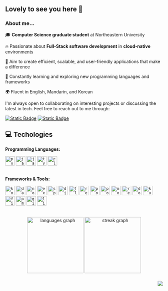 

## Lovely to see you here 👋

### About me...
🎓 **Computer Science graduate student** at Northeastern University

🔥 Passionate about **Full-Stack software development** in **cloud-native** environments  

🎯 Aim to create efficient, scalable, and user-friendly applications that make a difference

🌱 Constantly learning and exploring new programming languages and frameworks

🌍 Fluent in English, Mandarin, and Korean

I'm always open to collaborating on interesting projects or discussing the latest in tech. Feel free to reach out to me through:

[![Static Badge](https://img.shields.io/badge/hsinyaohuang-0077B5?style=flat-square&logo=linkedin&logoColor=f5f3f2&logoSize=14&labelColor=0077B5)](https://www.linkedin.com/in/hsinyaohuang/) [![Static Badge](https://img.shields.io/badge/amyhshuang%40gmail.com-D14836?style=flat-square&logo=gmail&logoColor=f5f3f2&logoSize=14&labelColor=D14836)](mailto:amyhshuang@gmail.com)

## 💻 Techologies

**Programming Languages:**<br>
<div>
  <code><a target="_blank" rel="noopener noreferrer nofollow" href="https://cdn.jsdelivr.net/gh/devicons/devicon/icons/python/python-original.svg"><img height="30" alt="python logo" src="https://cdn.jsdelivr.net/gh/devicons/devicon/icons/python/python-original.svg" style="max-width: 100%;"></a></code>
      <code><a target="_blank" rel="noopener noreferrer nofollow" href="https://cdn.jsdelivr.net/gh/devicons/devicon/icons/java/java-original.svg"><img height="30" alt="java logo" src="https://cdn.jsdelivr.net/gh/devicons/devicon/icons/java/java-original.svg" style="max-width: 100%;"></a></code>
      <code><a target="_blank" rel="noopener noreferrer nofollow" href="https://skillicons.dev/icons?i=js"><img height="30" alt="javascript logo" src="https://skillicons.dev/icons?i=js" style="max-width: 100%;"></a></code>
      <code><a target="_blank" rel="noopener noreferrer nofollow" href="https://skillicons.dev/icons?i=ts"><img height="30" alt="typescript logo" src="https://skillicons.dev/icons?i=ts" style="max-width: 100%;"></a></code>
      <code><a target="_blank" rel="noopener noreferrer nofollow" href="https://cdn.jsdelivr.net/gh/devicons/devicon/icons/c/c-original.svg"><img height="30" alt="c logo" src="https://cdn.jsdelivr.net/gh/devicons/devicon/icons/c/c-original.svg" style="max-width: 100%;"></a></code>
</div>

<br>

**Frameworks & Tools:**<br>
<div>
  <code><a target="_blank" rel="noopener noreferrer nofollow" href="https://cdn.jsdelivr.net/gh/devicons/devicon/icons/kotlin/kotlin-original.svg"><img height="30" alt="kotlin logo" src="https://cdn.jsdelivr.net/gh/devicons/devicon/icons/kotlin/kotlin-original.svg" style="max-width: 100%;"></a></code>
      <code><a target="_blank" rel="noopener noreferrer nofollow" href="https://cdn.jsdelivr.net/gh/devicons/devicon/icons/dart/dart-original.svg"><img height="30" alt="dart logo" src="https://cdn.jsdelivr.net/gh/devicons/devicon/icons/dart/dart-original.svg" style="max-width: 100%;"></a></code>
      <code><a target="_blank" rel="noopener noreferrer nofollow" href="https://skillicons.dev/icons?i=nodejs"><img height="30" alt="nodejs logo" src="https://skillicons.dev/icons?i=nodejs" style="max-width: 100%;"></a></code>
      <code><a target="_blank" rel="noopener noreferrer nofollow" href="https://skillicons.dev/icons?i=express"><img height="30" alt="express logo" src="https://skillicons.dev/icons?i=express" style="max-width: 100%;"></a></code>
      <code><a target="_blank" rel="noopener noreferrer nofollow" href="https://cdn.jsdelivr.net/gh/devicons/devicon/icons/spring/spring-original.svg"><img height="30" alt="spring logo" src="https://cdn.jsdelivr.net/gh/devicons/devicon/icons/spring/spring-original.svg" style="max-width: 100%;"></a></code>
      <code><a target="_blank" rel="noopener noreferrer nofollow" href="https://cdn.jsdelivr.net/gh/devicons/devicon/icons/django/django-plain.svg"><img height="30" alt="django logo" src="https://cdn.jsdelivr.net/gh/devicons/devicon/icons/django/django-plain.svg" style="max-width: 100%;"></a></code>
      <code><a target="_blank" rel="noopener noreferrer nofollow" href="https://cdn.jsdelivr.net/gh/devicons/devicon/icons/flutter/flutter-original.svg"><img height="30" alt="flutter logo" src="https://cdn.jsdelivr.net/gh/devicons/devicon/icons/flutter/flutter-original.svg" style="max-width: 100%;"></a></code>
      <code><a target="_blank" rel="noopener noreferrer nofollow" href="https://cdn.jsdelivr.net/gh/devicons/devicon/icons/react/react-original.svg"><img height="30" alt="react logo" src="https://cdn.jsdelivr.net/gh/devicons/devicon/icons/react/react-original.svg" style="max-width: 100%;"></a></code>
      <code><a target="_blank" rel="noopener noreferrer nofollow" href="https://cdn.jsdelivr.net/gh/devicons/devicon/icons/postgresql/postgresql-original.svg"><img height="30" alt="postgresql logo" src="https://cdn.jsdelivr.net/gh/devicons/devicon/icons/postgresql/postgresql-original.svg" style="max-width: 100%;"></a></code>
      <code><a target="_blank" rel="noopener noreferrer nofollow" href="https://skillicons.dev/icons?i=postman"><img height="30" alt="postman logo" src="https://skillicons.dev/icons?i=postman" style="max-width: 100%;"></a></code>
      <code><a target="_blank" rel="noopener noreferrer nofollow" href="https://cdn.jsdelivr.net/gh/devicons/devicon/icons/mongodb/mongodb-original.svg"><img height="30" alt="mongodb logo" src="https://cdn.jsdelivr.net/gh/devicons/devicon/icons/mongodb/mongodb-original.svg" style="max-width: 100%;"></a></code>
      <code><a target="_blank" rel="noopener noreferrer nofollow" href="https://cdn.jsdelivr.net/gh/devicons/devicon/icons/redis/redis-original.svg"><img height="30" alt="redis logo" src="https://cdn.jsdelivr.net/gh/devicons/devicon/icons/redis/redis-original.svg" style="max-width: 100%;"></a></code>
      <code><a target="_blank" rel="noopener noreferrer nofollow" href="https://skillicons.dev/icons?i=docker"><img height="30" alt="docker logo" src="https://skillicons.dev/icons?i=docker" style="max-width: 100%;"></a></code>
      <code><a target="_blank" rel="noopener noreferrer nofollow" href="https://skillicons.dev/icons?i=kubernetes"><img height="30" alt="kubernetes logo" src="https://skillicons.dev/icons?i=kubernetes" style="max-width: 100%;"></a></code>
      <code><a target="_blank" rel="noopener noreferrer nofollow" href="https://cdn.jsdelivr.net/gh/devicons/devicon/icons/firebase/firebase-plain.svg"><img height="30" alt="firebase logo" src="https://cdn.jsdelivr.net/gh/devicons/devicon/icons/firebase/firebase-plain.svg" style="max-width: 100%;"></a></code>
      <code><a target="_blank" rel="noopener noreferrer nofollow" href="https://skillicons.dev/icons?i=aws"><img height="30" alt="amazonwebservices logo" src="https://skillicons.dev/icons?i=aws" style="max-width: 100%;"></a></code>
      <code><a target="_blank" rel="noopener noreferrer nofollow" href="https://skillicons.dev/icons?i=git"><img height="30" alt="git logo" src="https://skillicons.dev/icons?i=git" style="max-width: 100%;"></a></code>
      <code><a target="_blank" rel="noopener noreferrer nofollow" href="https://cdn.jsdelivr.net/gh/devicons/devicon/icons/linux/linux-original.svg"><img height="30" alt="linux logo" src="https://cdn.jsdelivr.net/gh/devicons/devicon/icons/linux/linux-original.svg" style="max-width: 100%;"></a></code>

</div>

<br>
<br>

<div align="center">
  <img src="https://github-readme-stats.vercel.app/api/top-langs?username=amyhuang95&locale=en&hide_title=false&layout=compact&card_width=320&langs_count=5&theme=default&hide_border=false&order=2" height="180" alt="languages graph"  />     
  <img src="https://streak-stats.demolab.com?user=amyhuang95&locale=en&mode=weekly&theme=default&hide_border=false&border_radius=5&order=3" height="180" alt="streak graph"  />
</div>

###
<div align="right">
  <img src="https://visitor-badge.laobi.icu/badge?page_id=amyhuang95.amyhuang95&left_color=dimgrey&right_color=darkorange&left_text=views"  />
</div>

